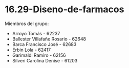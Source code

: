 # 16.29-Diseno-de-farmacos
Miembros del grupo:
- Arroyo Tomás - 62237
- Ballester Villafañe Rosario - 62648
- Barca Francisco José - 62683
- Erbin Lola - 62417
- Garimaldi Ramiro - 62156
- Silveri Carolina Denise - 61203
